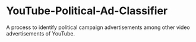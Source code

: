 # YouTube-Political-Ad-Classifier
A process to identify political campaign advertisements among other video advertisements of YouTube.
